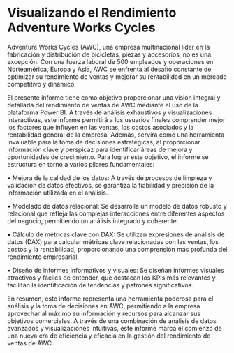 # Visualizando el Rendimiento Adventure Works Cycles

Adventure Works Cycles (AWC), una empresa multinacional líder en la fabricación y distribución de bicicletas, piezas y accesorios, no es una excepción. Con una fuerza laboral de 500 empleados y operaciones en Norteamérica, Europa y Asia, AWC se enfrenta al desafío constante de optimizar su rendimiento de ventas y mejorar su rentabilidad en un mercado competitivo y dinámico.

El presente informe tiene como objetivo proporcionar una visión integral y detallada del rendimiento de ventas de AWC mediante el uso de la plataforma Power BI. A través de análisis exhaustivos y visualizaciones interactivas, este informe permitirá a los usuarios finales comprender mejor los factores que influyen en las ventas, los costos asociados y la rentabilidad general de la empresa. Además, servirá como una herramienta invaluable para la toma de decisiones estratégicas, al proporcionar información clave y perspicaz para identificar áreas de mejora y oportunidades de crecimiento.
Para lograr este objetivo, el informe se estructura en torno a varios pilares fundamentales:

• Mejora de la calidad de los datos: A través de procesos de limpieza y validación de datos efectivos, se garantiza la fiabilidad y precisión de la información utilizada en el análisis.

• Modelado de datos relacional: Se desarrolla un modelo de datos robusto y relacional que refleja las complejas interacciones entre diferentes aspectos del negocio, permitiendo un análisis integrado y coherente.

• Cálculo de métricas clave con DAX: Se utilizan expresiones de análisis de datos (DAX) para calcular métricas clave relacionadas con las ventas, los costos y la rentabilidad, proporcionando una comprensión más profunda del rendimiento empresarial.

• Diseño de informes informativos y visuales: Se diseñan informes visuales atractivos y fáciles de entender, que destacan los KPIs más relevantes y facilitan la identificación de tendencias y patrones significativos.

En resumen, este informe representa una herramienta poderosa para el análisis y la toma de decisiones en AWC, permitiendo a la empresa aprovechar al máximo su información y recursos para alcanzar sus objetivos comerciales. A través de una combinación de análisis de datos avanzados y visualizaciones intuitivas, este informe marca el comienzo de una nueva era de eficiencia y eficacia en la gestión del rendimiento de ventas de AWC.
